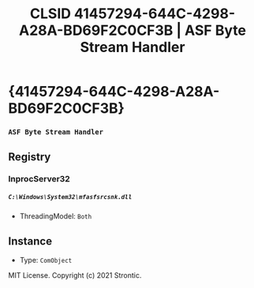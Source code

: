 ﻿---
title: "CLSID 41457294-644C-4298-A28A-BD69F2C0CF3B | ASF Byte Stream Handler"
excerpt: What is COM-Object CLSID 41457294-644C-4298-A28A-BD69F2C0CF3B?
---

# {41457294-644C-4298-A28A-BD69F2C0CF3B}

### `ASF Byte Stream Handler`

## Registry


### InprocServer32

##### `C:\Windows\System32\mfasfsrcsnk.dll`
* ThreadingModel: `Both`

## Instance

* Type: `ComObject`

MIT License. Copyright (c) 2021 Strontic.


